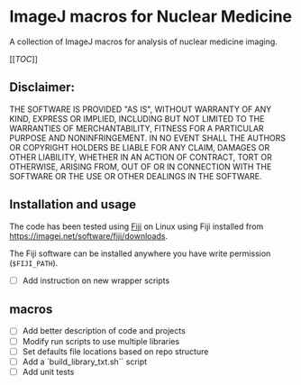 # ImageJ macros for Nuclear Medicine

A collection of ImageJ macros for analysis of nuclear medicine imaging.

[[_TOC_]]

## **Disclaimer:**

THE SOFTWARE IS PROVIDED "AS IS", WITHOUT WARRANTY OF ANY KIND, EXPRESS OR IMPLIED, INCLUDING BUT NOT LIMITED TO THE WARRANTIES OF MERCHANTABILITY, FITNESS FOR A PARTICULAR PURPOSE AND NONINFRINGEMENT. IN NO EVENT SHALL THE AUTHORS OR COPYRIGHT HOLDERS BE LIABLE FOR ANY CLAIM, DAMAGES OR OTHER LIABILITY, WHETHER IN AN ACTION OF CONTRACT, TORT OR OTHERWISE, ARISING FROM, OUT OF OR IN CONNECTION WITH THE SOFTWARE OR THE USE OR OTHER DEALINGS IN THE SOFTWARE.

## Installation and usage

The code has been tested using [Fiji](https://fiji.sc/) on Linux using Fiji installed from https://imagej.net/software/fiji/downloads.

The Fiji software can be installed anywhere you have write permission (`$FIJI_PATH`).

- [ ] Add instruction on new wrapper scripts

## macros

- [ ] Add better description of code and projects
- [ ] Modify run scripts to use multiple libraries
- [ ] Set defaults file locations based on repo structure
- [ ] Add a `build_library_txt.sh`` script
- [ ] Add unit tests
